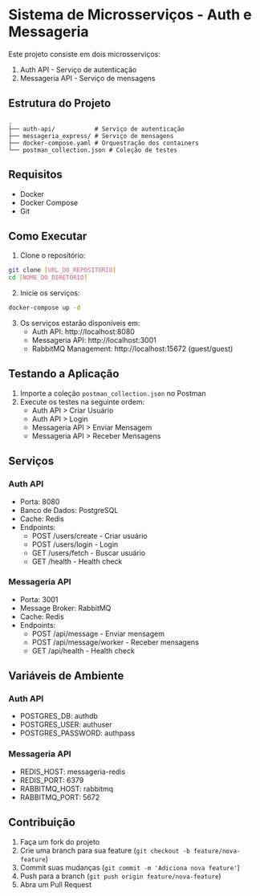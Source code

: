 # Sistema de Microsserviços - Auth e Messageria

Este projeto consiste em dois microsserviços:
1. Auth API - Serviço de autenticação
2. Messageria API - Serviço de mensagens

## Estrutura do Projeto

```
.
├── auth-api/           # Serviço de autenticação
├── messageria_express/ # Serviço de mensagens
├── docker-compose.yaml # Orquestração dos containers
└── postman_collection.json # Coleção de testes
```

## Requisitos

- Docker
- Docker Compose
- Git

## Como Executar

1. Clone o repositório:
```bash
git clone [URL_DO_REPOSITORIO]
cd [NOME_DO_DIRETORIO]
```

2. Inicie os serviços:
```bash
docker-compose up -d
```

3. Os serviços estarão disponíveis em:
   - Auth API: http://localhost:8080
   - Messageria API: http://localhost:3001
   - RabbitMQ Management: http://localhost:15672 (guest/guest)

## Testando a Aplicação

1. Importe a coleção `postman_collection.json` no Postman
2. Execute os testes na seguinte ordem:
   - Auth API > Criar Usuário
   - Auth API > Login
   - Messageria API > Enviar Mensagem
   - Messageria API > Receber Mensagens

## Serviços

### Auth API
- Porta: 8080
- Banco de Dados: PostgreSQL
- Cache: Redis
- Endpoints:
  - POST /users/create - Criar usuário
  - POST /users/login - Login
  - GET /users/fetch - Buscar usuário
  - GET /health - Health check

### Messageria API
- Porta: 3001
- Message Broker: RabbitMQ
- Cache: Redis
- Endpoints:
  - POST /api/message - Enviar mensagem
  - POST /api/message/worker - Receber mensagens
  - GET /api/health - Health check

## Variáveis de Ambiente

### Auth API
- POSTGRES_DB: authdb
- POSTGRES_USER: authuser
- POSTGRES_PASSWORD: authpass

### Messageria API
- REDIS_HOST: messageria-redis
- REDIS_PORT: 6379
- RABBITMQ_HOST: rabbitmq
- RABBITMQ_PORT: 5672

## Contribuição

1. Faça um fork do projeto
2. Crie uma branch para sua feature (`git checkout -b feature/nova-feature`)
3. Commit suas mudanças (`git commit -m 'Adiciona nova feature'`)
4. Push para a branch (`git push origin feature/nova-feature`)
5. Abra um Pull Request 